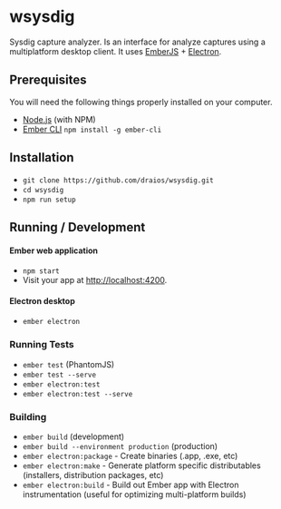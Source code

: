 # wsysdig

Sysdig capture analyzer. Is an interface for analyze captures using a multiplatform desktop client. It uses [EmberJS](https://emberjs.com/) + [Electron](https://electron.atom.io/).

## Prerequisites

You will need the following things properly installed on your computer.

* [Node.js](https://nodejs.org/) (with NPM)
* [Ember CLI](https://ember-cli.com/)
  `npm install -g ember-cli`

## Installation

* `git clone https://github.com/draios/wsysdig.git`
* `cd wsysdig`
* `npm run setup`

## Running / Development

#### Ember web application

* `npm start`
* Visit your app at [http://localhost:4200](http://localhost:4200).

#### Electron desktop

- `ember electron`

### Running Tests

* `ember test` (PhantomJS)
* `ember test --serve`
* `ember electron:test`
* `ember electron:test --serve`

### Building

* `ember build` (development)
* `ember build --environment production` (production)
* `ember electron:package` - Create binaries (.app, .exe, etc)
* `ember electron:make` - Generate platform specific distributables (installers, distribution packages, etc)
* `ember electron:build` - Build out Ember app with Electron instrumentation (useful for optimizing multi-platform builds)
